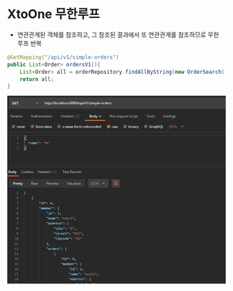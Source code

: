 # XtoOne 무한루프
* 연관관계된 객체를 참조하고, 그 참조된 결과에서 또 연관관계를 참조하므로 무한 루프 반복
```java
@GetMapping("/api/v1/simple-orders")
public List<Order> ordersV1(){
    List<Order> all = orderRepository.findAllByString(new OrderSearch());
    return all;
}
```

![](../imgs/주문조회1.png)